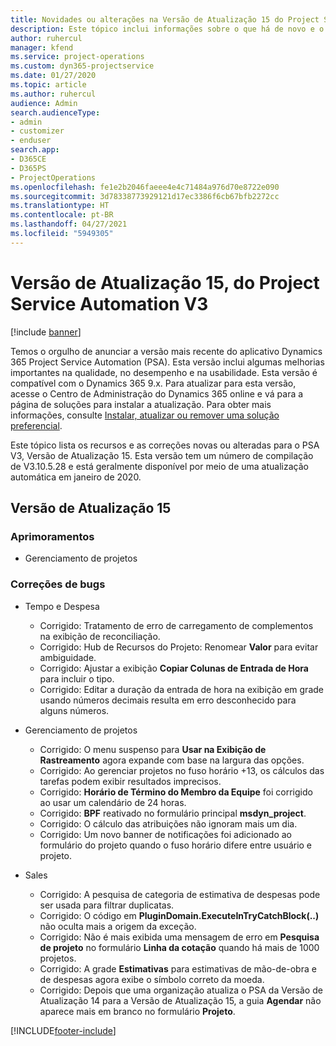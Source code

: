 ```yaml
---
title: Novidades ou alterações na Versão de Atualização 15 do Project Service Automation V3
description: Este tópico inclui informações sobre o que há de novo e o que foi alterado na Versão da Atualização 15 do Project Service Automation V3.
author: ruhercul
manager: kfend
ms.service: project-operations
ms.custom: dyn365-projectservice
ms.date: 01/27/2020
ms.topic: article
ms.author: ruhercul
audience: Admin
search.audienceType:
- admin
- customizer
- enduser
search.app:
- D365CE
- D365PS
- ProjectOperations
ms.openlocfilehash: fe1e2b2046faeee4e4c71484a976d70e8722e090
ms.sourcegitcommit: 3d78338773929121d17ec3386f6cb67bfb2272cc
ms.translationtype: HT
ms.contentlocale: pt-BR
ms.lasthandoff: 04/27/2021
ms.locfileid: "5949305"
---
```

# <a name="project-service-automation-update-release-15-v3"></a>Versão de Atualização 15, do Project Service Automation V3

[!include [banner](../includes/psa-now-project-operations.md)]

Temos o orgulho de anunciar a versão mais recente do aplicativo Dynamics 365 Project Service Automation (PSA). Esta versão inclui algumas melhorias importantes na qualidade, no desempenho e na usabilidade. Esta versão é compatível com o Dynamics 365 9.x. Para atualizar para esta versão, acesse o Centro de Administração do Dynamics 365 online e vá para a página de soluções para instalar a atualização. Para obter mais informações, consulte [Instalar, atualizar ou remover uma solução preferencial](/power-platform/admin/install-remove-preferred-solution).

Este tópico lista os recursos e as correções novas ou alteradas para o PSA V3, Versão de Atualização 15. Esta versão tem um número de compilação de V3.10.5.28 e está geralmente disponível por meio de uma atualização automática em janeiro de 2020.

## <a name="update-release-15"></a>Versão de Atualização 15 

### <a name="enhancements"></a>Aprimoramentos

- Gerenciamento de projetos

### <a name="bug-fixes"></a>Correções de bugs

- Tempo e Despesa

  - Corrigido: Tratamento de erro de carregamento de complementos na exibição de reconciliação.
  - Corrigido: Hub de Recursos do Projeto: Renomear **Valor** para evitar ambiguidade.
  - Corrigido: Ajustar a exibição **Copiar Colunas de Entrada de Hora** para incluir o tipo.
  - Corrigido: Editar a duração da entrada de hora na exibição em grade usando números decimais resulta em erro desconhecido para alguns números.

- Gerenciamento de projetos

  - Corrigido: O menu suspenso para **Usar na Exibição de Rastreamento** agora expande com base na largura das opções.
  - Corrigido: Ao gerenciar projetos no fuso horário +13, os cálculos das tarefas podem exibir resultados imprecisos.
  - Corrigido: **Horário de Término do Membro da Equipe** foi corrigido ao usar um calendário de 24 horas.
  - Corrigido: **BPF** reativado no formulário principal **msdyn_project**.
  - Corrigido: O cálculo das atribuições não ignoram mais um dia.
  - Corrigido: Um novo banner de notificações foi adicionado ao formulário do projeto quando o fuso horário difere entre usuário e projeto.

- Sales

  - Corrigido: A pesquisa de categoria de estimativa de despesas pode ser usada para filtrar duplicatas.
  - Corrigido: O código em **PluginDomain.ExecuteInTryCatchBlock(..)** não oculta mais a origem da exceção.
  - Corrigido: Não é mais exibida uma mensagem de erro em **Pesquisa de projeto** no formulário **Linha da cotação** quando há mais de 1000 projetos.
  - Corrigido: A grade **Estimativas** para estimativas de mão-de-obra e de despesas agora exibe o símbolo correto da moeda.
  - Corrigido: Depois que uma organização atualiza o PSA da Versão de Atualização 14 para a Versão de Atualização 15, a guia **Agendar** não aparece mais em branco no formulário **Projeto**.


[!INCLUDE[footer-include](../includes/footer-banner.md)]